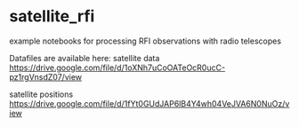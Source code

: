 # satellite_rfi
example notebooks for processing RFI observations with radio telescopes


Datafiles are available here:
satellite data 
https://drive.google.com/file/d/1oXNh7uCoOATeOcR0ucC-pz1rgVnsdZ07/view 

satellite positions
https://drive.google.com/file/d/1fYt0GUdJAP6lB4Y4wh04VeJVA6N0NuOz/view
